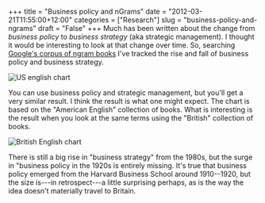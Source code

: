 +++
title = "Business policy and nGrams"
date = "2012-03-21T11:55:00+12:00"
categories = ["Research"]
slug = "business-policy-and-ngrams"
draft = "False"
+++
Much has been written about the change from _business policy_ to
_business strategy_ (aka strategic management). I thought it would be
interesting to look at that change over time. So, searching [Google's
corpus of ngram books](https://books.google.com/ngrams/) I've tracked
the rise and fall of business policy and business strategy.

![US english chart](/images/US-eng-chart.png "n-gram for US strategy and policy")

You can use business policy and strategic management, but you'll get a very
similar result. I think the result is what one might expect. The chart
is based on the "American English" collection of books. What is
interesting is the result when you look at the same terms using the
"British" collection of books.

![British English chart](/images/Brit-eng-chart.png "n-gram for British strategy and policy")

There is still a big rise in "business strategy" from the 1980s, but the
surge in "business policy in the 1920s is entirely missing. It's true that
business policy emerged from the Harvard Business School around
1910--1920, but the size is---in retrospect---a little surprising perhaps,
as is the way the idea doesn't materially travel to Britain.

